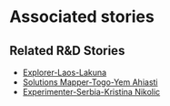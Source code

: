 # Associated stories

<!-- !!DO NOT REMOVE!! start autogenerated hyperlinks -->
## Related R&D Stories
- [Explorer\-Laos\-Lakuna](/stories/?doc=30_Lakuna_Laos-en-US)
- [Solutions Mapper\-Togo\-Yem Ahiasti](/stories/?doc=Yem_edited-en-US)
- [Experimenter\-Serbia\-Kristina Nikolic](/stories/?doc=Kristina%20Serbia_LQ-en-US)
<!-- !!DO NOT REMOVE!! end autogenerated hyperlinks -->
